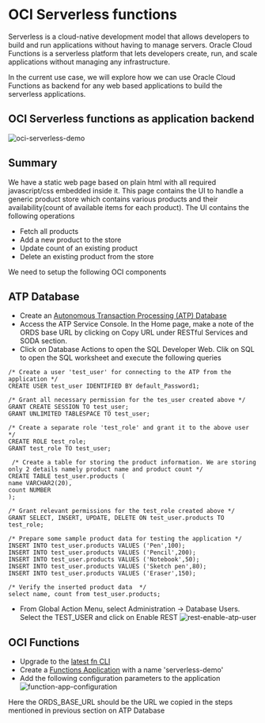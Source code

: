 # OCI Serverless functions
Serverless is a cloud-native development model that allows developers to build and run applications without having to manage servers. Oracle Cloud Functions is a serverless platform that lets developers create, run, and scale applications without managing any infrastructure. 

In the current use case, we will explore how we can use Oracle Cloud Functions as backend for any web based applications to build the serverless applications.

## OCI Serverless functions as application backend
![oci-serverless-demo](https://user-images.githubusercontent.com/22868753/132651086-3d3f76a1-1d88-424b-bad3-2685428722fc.png)



## Summary
We have a static web page based on plain html with all required javascript/css embedded inside it. This page contains the UI to handle a generic product store which contains various products and their availability(count of available items for each product). The UI contains the following operations
- Fetch all products
- Add a new product to the store
- Update count of an existing product
- Delete an existing product from the store


We need to setup the following OCI components

## ATP Database

* Create an [Autonomous Transaction Processing (ATP) Database](https://docs.oracle.com/en-us/iaas/Content/Database/Tasks/adbcreating.htm)
* Access the ATP Service Console. In the Home page, make a note of the ORDS base URL by clicking on Copy URL under RESTful Services and SODA section.
* Click on Database Actions to open the SQL Developer Web. Clik on SQL to open the SQL worksheet and execute the following queries

```
/* Create a user 'test_user' for connecting to the ATP from the application */
CREATE USER test_user IDENTIFIED BY default_Password1;

/* Grant all necessary permission for the tes_user created above */
GRANT CREATE SESSION TO test_user;
GRANT UNLIMITED TABLESPACE TO test_user;

/* Create a separate role 'test_role' and grant it to the above user */
CREATE ROLE test_role;
GRANT test_role TO test_user;
 
 /* Create a table for storing the product information. We are storing only 2 details namely product name and product count */
CREATE TABLE test_user.products (
name VARCHAR2(20),
count NUMBER
);
 
/* Grant relevant permissions for the test_role created above */  
GRANT SELECT, INSERT, UPDATE, DELETE ON test_user.products TO test_role;
 
/* Prepare some sample product data for testing the application */ 
INSERT INTO test_user.products VALUES ('Pen',100);
INSERT INTO test_user.products VALUES ('Pencil',200);
INSERT INTO test_user.products VALUES ('Notebook',50);
INSERT INTO test_user.products VALUES ('Sketch pen',80);
INSERT INTO test_user.products VALUES ('Eraser',150);

/* Verify the inserted product data  */
select name, count from test_user.products;
```

* From Global Action Menu, select Administration -> Database Users. Select the TEST_USER and click on Enable REST
 ![rest-enable-atp-user](https://user-images.githubusercontent.com/22868753/134461040-203a4326-8fea-4deb-ad0a-8b564c72a12f.jpg)
 
## OCI Functions
* Upgrade to the [latest fn CLI](https://docs.oracle.com/en-us/iaas/Content/Functions/Tasks/functionsupgradingfncli.htm)
* Create a [Functions Application](https://docs.oracle.com/en-us/iaas/Content/Functions/Tasks/functionsquickstartcloudshell.htm) with a name 'serverless-demo'
* Add the following configuration parameters to the application
![function-app-configuration](https://user-images.githubusercontent.com/22868753/134468231-20cf7eb1-004b-488f-934a-afff9f9987c6.jpg)

Here the ORDS_BASE_URL should be the URL we copied in the steps mentioned in previous section on ATP Database

